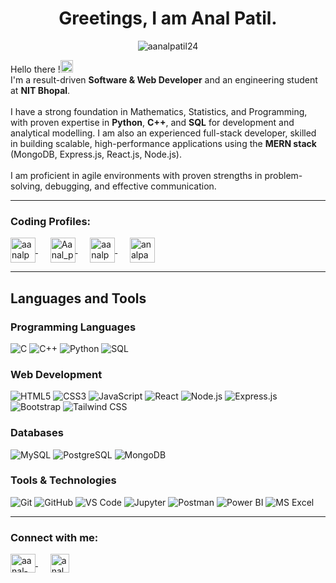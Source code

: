 <h1 align="center">Greetings, I am Anal Patil.</h1>

<p align="center"> <img src="https://komarev.com/ghpvc/?username=aanalpatil24&label=Profile%20views&color=9FACE6&style=flat" alt="aanalpatil24" /> </p>

<p align="left">
Hello there !<img src="https://raw.githubusercontent.com/MartinHeinz/MartinHeinz/master/wave.gif" width="20px" height="20px"> 
<br />
I'm a result-driven <b>Software & Web Developer</b> and an engineering student at <b>NIT Bhopal</b>.
<br />
<br />
I have a strong foundation in Mathematics, Statistics, and Programming, with proven expertise in <b>Python</b>, <b>C++</b>, and <b>SQL</b> for development and analytical modelling. I am also an experienced full-stack developer, skilled in building scalable, high-performance applications using the <b>MERN stack</b> (MongoDB, Express.js, React.js, Node.js).
<br />
<br />
I am proficient in agile environments with proven strengths in problem-solving, debugging, and effective communication.
</p>

---

### Coding Profiles:
<p align="left">
  <a href="https://leetcode.com/aanalpatil24/" target="blank">
<img align="center" src="https://img.shields.io/badge/LeetCode-FFA116?style=for-the-badge&logo=leetcode&logoColor=black" alt="aanalpatil24" height="40" />
</a> 
  &nbsp;&nbsp;&nbsp;&nbsp;
  <a href="https://codeforces.com/profile/Aanal_Patil" target="blank">
<img align="center" src="https://codeforces.org/s/0/images/codeforces-sponsored-by-ton.png" alt="Aanal_patil" height="40" />
</a>
  &nbsp;&nbsp;&nbsp;&nbsp;
<a href="https://www.codechef.com/users/aanalpatil24" target="blank">
<img align="center" src="https://cdn.codechef.com/sites/all/themes/abessive/cc-logo.png" alt="aanalpatil24" height="40" />
</a>
&nbsp;&nbsp;&nbsp;&nbsp;
<a href="https://www.geeksforgeeks.org/user/analpan4ad/" target="blank">
<img align="center" src="https://img.shields.io/badge/GeeksforGeeks-0F9D58?style=for-the-badge&logo=geeksforgeeks&logoColor=white" alt="analpan4ad" height="40" />
</a>
</p>

---

## Languages and Tools

### Programming Languages
<p align="left">
  <img src="https://img.shields.io/badge/c-%2300599C.svg?style=for-the-badge&logo=c&logoColor=white" alt="C"/>
  <img src="https://img.shields.io/badge/c++-%2300599C.svg?style=for-the-badge&logo=c%2B%2B&logoColor=white" alt="C++"/>
  <img src="https://img.shields.io/badge/python-3670A0?style=for-the-badge&logo=python&logoColor=ffdd54" alt="Python"/>
  <img src="https://img.shields.io/badge/SQL-%2300599C.svg?style=for-the-badge&logo=sql&logoColor=white" alt="SQL"/> 
</p>

### Web Development
<p align="left">
  <img src="https://img.shields.io/badge/html5-%23E34F26.svg?style=for-the-badge&logo=html5&logoColor=white" alt="HTML5"/>
  <img src="https://img.shields.io/badge/css3-%231572B6.svg?style=for-the-badge&logo=css3&logoColor=white" alt="CSS3"/>
  <img src="https://img.shields.io/badge/javascript-%23323330.svg?style=for-the-badge&logo=javascript&logoColor=%23F7DF1E" alt="JavaScript"/>
  <img src="https://img.shields.io/badge/react-%2320232a.svg?style=for-the-badge&logo=react&logoColor=%2361DAFB" alt="React"/>
  <img src="https://img.shields.io/badge/node.js-6DA55F?style=for-the-badge&logo=node.js&logoColor=white" alt="Node.js"/>
  <img src="https://img.shields.io/badge/express.js-%23404d59.svg?style=for-the-badge&logo=express&logoColor=white" alt="Express.js"/>
  <img src="https://img.shields.io/badge/bootstrap-%238511FA.svg?style=for-the-badge&logo=bootstrap&logoColor=white" alt="Bootstrap"/>
  <img src="https://img.shields.io/badge/tailwindcss-%2338B2AC.svg?style=for-the-badge&logo=tailwind-css&logoColor=white" alt="Tailwind CSS"/>
</p>

### Databases
<p align="left">
  <img src="https://img.shields.io/badge/mysql-%2300f.svg?style=for-the-badge&logo=mysql&logoColor=white" alt="MySQL"/>
  <img src="https://img.shields.io/badge/postgresql-%23316192.svg?style=for-the-badge&logo=postgresql&logoColor=white" alt="PostgreSQL"/>
  <img src="https://img.shields.io/badge/MongoDB-%234ea94b.svg?style=for-the-badge&logo=mongodb&logoColor=white" alt="MongoDB"/>
</p>

### Tools & Technologies
<p align="left">
  <img src="https://img.shields.io/badge/git-%23F05033.svg?style=for-the-badge&logo=git&logoColor=white" alt="Git"/>
  <img src="https://img.shields.io/badge/github-%23121011.svg?style=for-the-badge&logo=github&logoColor=white" alt="GitHub"/>
  <img src="https://img.shields.io/badge/Visual_Studio_Code-0078D4?style=for-the-badge&logo=visual%20studio%20code&logoColor=white" alt="VS Code"/>
  <img src="https://img.shields.io/badge/Jupyter-F37626.svg?style=for-the-badge&logo=Jupyter&logoColor=white" alt="Jupyter"/>
  <img src="https://img.shields.io/badge/Postman-FF6C37?style=for-the-badge&logo=postman&logoColor=white" alt="Postman"/>
  <img src="https://img.shields.io/badge/PowerBI-F2C811?style=for-the-badge&logo=powerbi&logoColor=black" alt="Power BI"/>
  <img src="https://img.shields.io/badge/Microsoft_Excel-217346?style=for-the-badge&logo=microsoft-excel&logoColor=white" alt="MS Excel"/>
</p>

---

### Connect with me:
<p align="left">
<a href="https://linkedin.com/in/aanal-patil-1ab6861b3" target="blank">
<img align="center" src="https://raw.githubusercontent.com/rahuldkjain/github-profile-readme-generator/master/src/images/icons/Social/linked-in-alt.svg" alt="aanal-patil-1ab6861b3" height="30" width="40" />
</a>
&nbsp;&nbsp;&nbsp;&nbsp;
<a href="mailto:analpatil07@gmail.com" target="blank">
<img align="center" src="https://img.shields.io/badge/Gmail-D14836?style=for-the-badge&logo=gmail&logoColor=white" alt="analpatil07@gmail.com" height="30" />
</a>
</p>


<!--
## 📈 GitHub Stats & Activity

<p align="center">
  <a href="https://github.com/anuraghazra/github-readme-stats">
    <img align="center" src="https://github-readme-stats.vercel.app/api?username=YOUR_GITHUB_USERNAME&show_icons=true&locale=en&theme=tokyonight" alt="YOUR_GITHUB_USERNAME" />
  </a>
  
  <a href="https://github.com/denvercoder1/github-readme-streak-stats">
    <img align="center" src="https://github-readme-streak-stats.herokuapp.com/?user=YOUR_GITHUB_USERNAME&theme=tokyonight" alt="YOUR_GITHUB_USERNAME" />
  </a>
  
  <a href="https://github.com/anuraghazra/github-readme-stats">
    <img align="center" src="https://github-readme-stats.vercel.app/api/top-langs?username=YOUR_GITHUB_USERNAME&layout=compact&langs_count=8&theme=tokyonight" alt="YOUR_GITHUB_USERNAME" />
  </a>
</p>
-->
